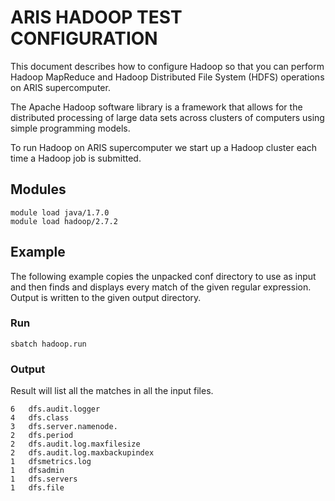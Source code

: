 # ARIS HADOOP TEST CONFIGURATION

This document describes how to configure Hadoop so that you can perform Hadoop MapReduce and
Hadoop Distributed File System (HDFS) operations on ARIS supercomputer.

The Apache Hadoop software library is a framework that allows for the distributed processing of large data sets across clusters of computers using simple programming models.

To run Hadoop on ARIS supercomputer we start up a Hadoop cluster each time a Hadoop job is submitted.

## Modules

```
module load java/1.7.0
module load hadoop/2.7.2
```

## Example
The following example copies the unpacked conf directory to use as input and then finds and displays every match of the given regular expression. Output is written to the given output directory.

### Run

```
sbatch hadoop.run
```

### Output

Result will list all the matches in all the input files.

```
6	dfs.audit.logger
4	dfs.class
3	dfs.server.namenode.
2	dfs.period
2	dfs.audit.log.maxfilesize
2	dfs.audit.log.maxbackupindex
1	dfsmetrics.log
1	dfsadmin
1	dfs.servers
1	dfs.file
```
